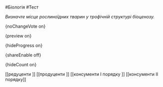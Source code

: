 #Біологія #Тест

*Визначте місце рослиноїдних тварин у трофічній структурі біоценозу.*

{noChangeVote on}

{preview on}

{hideProgress on}

{shareEnable off}

{hideCount on}

[[редуценти ]]
[[продуценти ]]
[[консументи І порядку ]]
[[консументи ІІ порядку]]

